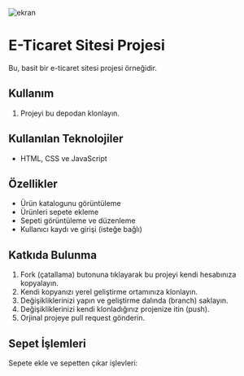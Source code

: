 ![ekran](https://github.com/volkanbasaran1/e-commerce/assets/76842256/3b964983-dfb5-4489-9fb4-32d07a764856)
<!DOCTYPE html>
<html lang="en">
<head>
    <meta charset="UTF-8">
    <meta name="viewport" content="width=device-width, initial-scale=1.0">
    <title>E-Ticaret Sitesi Projesi</title>
</head>
<body>
    <h1>E-Ticaret Sitesi Projesi</h1>
    <p>Bu, basit bir e-ticaret sitesi projesi örneğidir.</p>
    <h2>Kullanım</h2>
    <ol>
        <li>Projeyi bu depodan klonlayın.</li>
    </ol>
    <h2>Kullanılan Teknolojiler</h2>
    <ul>
        <li>HTML, CSS ve JavaScript</li>
    </ul>
    <h2>Özellikler</h2>
    <ul>
        <li>Ürün katalogunu görüntüleme</li>
        <li>Ürünleri sepete ekleme</li>
        <li>Sepeti görüntüleme ve düzenleme</li>
        <li>Kullanıcı kaydı ve girişi (isteğe bağlı)</li>
    </ul>
    <h2>Katkıda Bulunma</h2>
    <ol>
        <li>Fork (çatallama) butonuna tıklayarak bu projeyi kendi hesabınıza kopyalayın.</li>
        <li>Kendi kopyanızı yerel geliştirme ortamınıza klonlayın.</li>
        <li>Değişikliklerinizi yapın ve geliştirme dalında (branch) saklayın.</li>
        <li>Değişikliklerinizi kendi klonladığınız projenize itin (push).</li>
        <li>Orjinal projeye pull request gönderin.</li>
    </ol>
    <h2>Sepet İşlemleri</h2>
    <p>Sepete ekle ve sepetten çıkar işlevleri:</p>
</body>
</html>
